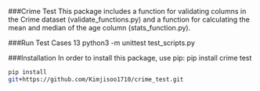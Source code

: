 ###Crime Test
This package includes a function for validating columns in the Crime dataset (validate_functions.py) and a function for calculating the mean and median of the age column (stats_function.py).

###Run Test Cases
 13 python3 -m unittest test_scripts.py

###Installation
In order to install this package, use pip:
pip install crime test

```bash
pip install 
git+https://github.com/Kimjisoo1710/crime_test.git


